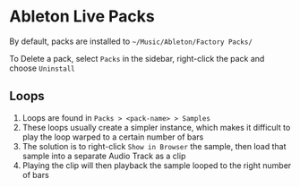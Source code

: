 # Ableton Live Packs

By default, packs are installed to `~/Music/Ableton/Factory Packs/`

To Delete a pack, select `Packs` in the sidebar, right-click the pack and choose `Uninstall`

## Loops

1. Loops are found in `Packs > <pack-name> > Samples`
2. These loops usually create a simpler instance, which makes it difficult to play the loop warped to a certain number of bars
3. The solution is to right-click `Show in Browser` the sample, then load that sample into a separate Audio Track as a clip
4. Playing the clip will then playback the sample looped to the right number of bars
